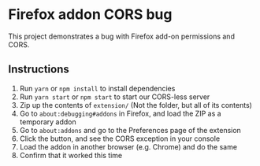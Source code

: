 # Firefox addon CORS bug

This project demonstrates a bug with Firefox add-on permissions and CORS.

## Instructions

1. Run `yarn` or `npm install` to install dependencies
2. Run `yarn start` or `npm start` to start our CORS-less server
3. Zip up the contents of `extension/` (Not the folder, but all of its contents)
4. Go to `about:debugging#addons` in Firefox, and load the ZIP as a temporary addon
5. Go to `about:addons` and go to the Preferences page of the extension
6. Click the button, and see the CORS exception in your console
7. Load the addon in another browser (e.g. Chrome) and do the same
8. Confirm that it worked this time
